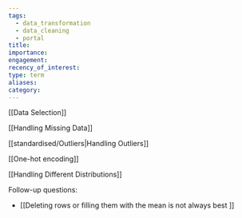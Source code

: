 ```yaml
---
tags:
  - data_transformation
  - data_cleaning
  - portal
title: 
importance: 
engagement: 
recency_of_interest: 
type: term
aliases: 
category:
---
```

[[Data Selection]]

[[Handling Missing Data]]

[[standardised/Outliers|Handling Outliers]]

[[One-hot encoding]]

[[Handling Different Distributions]]

Follow-up questions:
- [[Deleting rows or filling them with the mean is not always best ]]